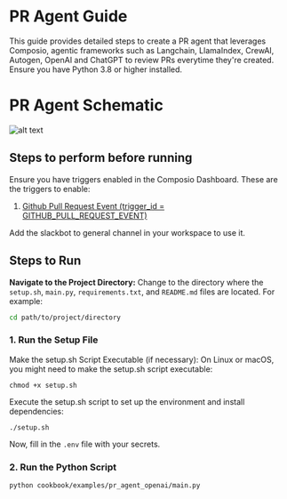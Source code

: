 # PR Agent Guide

This guide provides detailed steps to create a PR agent that leverages Composio, agentic frameworks such as Langchain, LlamaIndex, CrewAI, Autogen, OpenAI and ChatGPT to review PRs everytime they're created. Ensure you have Python 3.8 or higher installed.

# PR Agent Schematic 
![alt text](https://github.com/ComposioHQ/composio/blob/feat/slack-assistant/python/examples/pr_agent/schematic.png?raw=true)

## Steps to perform before running

Ensure you have triggers enabled in the Composio Dashboard. These are the triggers to enable:
1. [Github Pull Request Event (trigger_id = GITHUB_PULL_REQUEST_EVENT)](https://app.composio.dev/trigger/github_pull_request_event?page=1)

Add the slackbot to general channel in your workspace to use it.

## Steps to Run

**Navigate to the Project Directory:**
Change to the directory where the `setup.sh`, `main.py`, `requirements.txt`, and `README.md` files are located. For example:
```sh
cd path/to/project/directory
```

### 1. Run the Setup File
Make the setup.sh Script Executable (if necessary):
On Linux or macOS, you might need to make the setup.sh script executable:
```shell
chmod +x setup.sh
```
Execute the setup.sh script to set up the environment and install dependencies:
```shell
./setup.sh
```
Now, fill in the `.env` file with your secrets.

### 2. Run the Python Script
```shell
python cookbook/examples/pr_agent_openai/main.py
```

